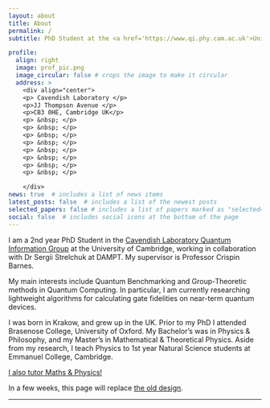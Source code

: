 ```yaml
---
layout: about
title: About
permalink: /
subtitle: PhD Student at the <a href='https://www.qi.phy.cam.ac.uk'>University of Cambridge</a> studying Quantum Computation

profile:
  align: right
  image: prof_pic.png
  image_circular: false # crops the image to make it circular
  address: >
    <div align="center">
    <p> Cavendish Laboratory </p>
    <p>JJ Thompson Avenue </p>
    <p>CB3 0HE, Cambridge UK</p>
    <p> &nbsp; </p>
    <p> &nbsp; </p>
    <p> &nbsp; </p>
    <p> &nbsp; </p>
    <p> &nbsp; </p>
    <p> &nbsp; </p>
    <p> &nbsp; </p>
    <p> &nbsp; </p>

    </div>
news: true  # includes a list of news items
latest_posts: false  # includes a list of the newest posts
selected_papers: false # includes a list of papers marked as "selected={true}"
social: false  # includes social icons at the bottom of the page
---
```


I am a 2nd year PhD Student in the [Cavendish Laboratory Quantum Information Group](https://www.qi.phy.cam.ac.uk) at the University of Cambridge, working in collaboration with Dr Sergii Strelchuk at DAMPT. My supervisor is Professor Crispin Barnes. 

My main interests include Quantum Benchmarking and Group-Theoretic methods in Quantum Computing. In particular, I am currently researching lightweight algorithms for calculating gate fidelities on near-term quantum devices. 

I was born in Krakow, and grew up in the UK. Prior to my PhD I attended Brasenose College, University of Oxford. My Bachelor’s was in Physics & Philosophy, and my Master’s in Mathematical & Theoretical Physics. Aside from my research, I teach Physics to 1st year Natural Science students at Emmanuel College, Cambridge. 

[I also tutor Maths & Physics!](/tutoring/)

In a few weeks, this page will replace [the old design](https://www.jedburkat.com).

***